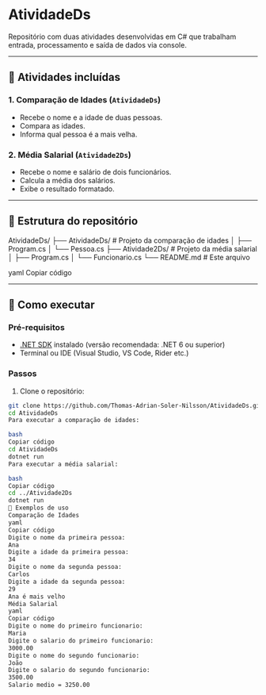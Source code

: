 # AtividadeDs

Repositório com duas atividades desenvolvidas em C# que trabalham entrada, processamento e saída de dados via console.

---

## 🧩 Atividades incluídas

### 1. Comparação de Idades (`AtividadeDs`)

- Recebe o nome e a idade de duas pessoas.
- Compara as idades.
- Informa qual pessoa é a mais velha.

### 2. Média Salarial (`Atividade2Ds`)

- Recebe o nome e salário de dois funcionários.
- Calcula a média dos salários.
- Exibe o resultado formatado.

---

## 📁 Estrutura do repositório

AtividadeDs/
├── AtividadeDs/ # Projeto da comparação de idades
│ ├── Program.cs
│ └── Pessoa.cs
├── Atividade2Ds/ # Projeto da média salarial
│ ├── Program.cs
│ └── Funcionario.cs
└── README.md # Este arquivo

yaml
Copiar código

---

## 🚀 Como executar

### Pré-requisitos

- [.NET SDK](https://dotnet.microsoft.com/download) instalado (versão recomendada: .NET 6 ou superior)
- Terminal ou IDE (Visual Studio, VS Code, Rider etc.)

### Passos

1. Clone o repositório:

```bash
git clone https://github.com/Thomas-Adrian-Soler-Nilsson/AtividadeDs.git
cd AtividadeDs
Para executar a comparação de idades:

bash
Copiar código
cd AtividadeDs
dotnet run
Para executar a média salarial:

bash
Copiar código
cd ../Atividade2Ds
dotnet run
🧾 Exemplos de uso
Comparação de Idades
yaml
Copiar código
Digite o nome da primeira pessoa:
Ana
Digite a idade da primeira pessoa:
34
Digite o nome da segunda pessoa:
Carlos
Digite a idade da segunda pessoa:
29
Ana é mais velho
Média Salarial
yaml
Copiar código
Digite o nome do primeiro funcionario:
Maria
Digite o salario do primeiro funcionario:
3000.00
Digite o nome do segundo funcionario:
João
Digite o salario do segundo funcionario:
3500.00
Salario medio = 3250.00
